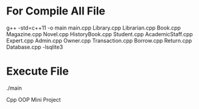 # For Compile All File
 g++ -std=c++11 -o main main.cpp Library.cpp Librarian.cpp Book.cpp Magazine.cpp Novel.cpp HistoryBook.cpp Student.cpp AcademicStaff.cpp Expert.cpp Admin.cpp Owner.cpp Transaction.cpp Borrow.cpp Return.cpp Database.cpp -lsqlite3

# Execute File
./main

Cpp OOP Mini Project 
